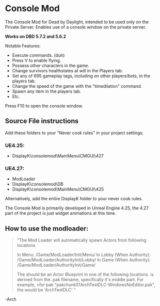 # Console Mod
The Console Mod for Dead by Daylight, intended to be used only on the Private Server. Enables use of a console window on the private server. 

**Works on DBD 5.7.2 and 5.6.2**

Notable Features:
- Execute commands. (duh)
- Press V to enable flying.
- Possess other characters in the game.
- Change survivors healthstates at will in the Players tab.
- Set any of 695 gameplay tags, including on other players/bots, in the players tab.
- Change the speed of the game with the "timedilation" command.
- Spawn any item in the players tab.
- Etc.

Press F10 to open the console window.

## Source File instructions

Add these folders to your "Never cook rules" in your project settings;

### UE4.25:
- DisplayK\consolemod\MainMenu\CMGUI\427

### UE4.27:
- ModLoader
- DisplayK\consolemod\DB
- DisplayK\consolemod\MainMenu\CMGUI\425

Alternatively, add the entire DisplayK folder to your never cook rules.

The Console Mod is primarily developed in Unreal Engine 4.25, the 4.27 part of the project is just widget animations at this time.

## How to use the modloader:

>"The Mod Loader will automatically spawn Actors from following locations
>
>In Menu: 
>/Game/ModLoader/Init/Menu/<ModName>
>In Lobby (When Authority):
>/Game/ModLoader/AuthorityInit/Lobby/<ModName>
>In Game (When Authority): 
>/Game/ModLoader/AuthorityInit/Game/<ModName>
>
>The <ModName> should be an Actor Blueprint in one of the following locations. <ModName> is derived from the .pak filename, specifically it's middle part. For example, >for pak "pakchunk51ArchTestDLC-WindowsNoEditor.pak", the <ModName> would be 'ArchTestDLC' "

-Arch
